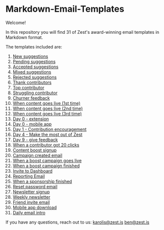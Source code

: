 # Markdown-Email-Templates

Welcome!

In this repository you will find 31 of Zest's award-winning email templates in Markdown format.

The templates included are:

1. [New suggestions](https://github.com/zestis/Markdown-Email-Templates/blob/master/New%20Suggestions.md)
2. [Pending suggestions](https://github.com/zestis/Markdown-Email-Templates/blob/master/Pending%20Suggestions.md)
3. [Accepted suggestions](https://github.com/zestis/Markdown-Email-Templates/blob/master/Accepted%20Suggestions.md)
4. [Mixed suggestions](https://github.com/zestis/Markdown-Email-Templates/blob/master/Mixed%20Suggestions.md)
5. [Rejected suggestions](https://github.com/zestis/Markdown-Email-Templates/blob/master/Rejected%20Suggestions.md)
6. [Thank contributors](https://github.com/zestis/Markdown-Email-Templates/blob/master/Thank%20Contributors.md)
7. [Top contributor](https://github.com/zestis/Markdown-Email-Templates/blob/master/Top%20Contributor.md)
8. [Struggling contributor](https://github.com/zestis/Markdown-Email-Templates/blob/master/Struggling%20contributor.md)
9. [Churner feedback](https://github.com/zestis/Markdown-Email-Templates/blob/master/Churner%20feedback.md)
10. [When content goes live (1st time)](https://github.com/zestis/Markdown-Email-Templates/blob/master/When%20Content%20Goes%20Live%20-%20First%20Time.md)
11. [When content goes live (2nd time)](https://github.com/zestis/Markdown-Email-Templates/blob/master/When%20Content%20Goes%20Live%20-%20Second%20Time.md)
12. [When content goes live (3rd time)](https://github.com/zestis/Markdown-Email-Templates/blob/master/When%20Content%20Goes%20Live%20-%20Third%20Time.md)
13. [Day 0 - extension](https://github.com/zestis/Markdown-Email-Templates/blob/master/Day%200%20-%20Extension.md)
14. [Day 0 - mobile app](https://github.com/zestis/Markdown-Email-Templates/blob/master/Day%200%20-%20Mobile%20App.md)
15. [Day 1 - Contribution encouragement](https://github.com/zestis/Markdown-Email-Templates/blob/master/Day%201%20-%20Contribution%20Encouragement.md)
16. [Day 4 - Make the most out of Zest](https://github.com/zestis/Markdown-Email-Templates/blob/master/Day%204%20-%20Make%20the%20most%20out%20of%20Zest.md)
17. [Day 9 - give feedback](https://github.com/zestis/Markdown-Email-Templates/blob/master/Day%209%20-%20give%20feedback)
18. [When a contributor got 20 clicks](https://github.com/zestis/Markdown-Email-Templates/blob/master/When%20a%20contributor%20got%2020%20clicks.md)
19. [Content boost signup](https://github.com/zestis/Markdown-Email-Templates/blob/master/Content%20boost%20signup.md)
20. [Campaign created email](https://github.com/zestis/Markdown-Email-Templates/blob/master/Campaign%20created%20email.md)
21. [When a boost campaign goes live](https://github.com/zestis/Markdown-Email-Templates/blob/master/When%20a%20boost%20campaign%20goes%20live.md)
22. [When a boost campaign finished](https://github.com/zestis/Markdown-Email-Templates/blob/master/When%20a%20boost%20campaign%20finished)
23. [Invite to Dashboard](https://github.com/zestis/Markdown-Email-Templates/blob/master/Invite%20to%20Dashboard.md)
24. [Reporting Email](https://github.com/zestis/Markdown-Email-Templates/blob/master/Reporting%20Email.md)
25. [When a sponsorship finished](https://github.com/zestis/Markdown-Email-Templates/blob/master/When%20a%20sponsorship%20finished.md)
26. [Reset password email](https://github.com/zestis/Markdown-Email-Templates/blob/master/Reset%20password%20email.md)
27. [Newsletter signup](https://github.com/zestis/Markdown-Email-Templates/blob/master/Newsletter%20signup.md)
28. [Weekly newsletter](https://github.com/zestis/Markdown-Email-Templates/blob/master/Weekly%20Newsletter.md)
29. [Friend invite email](https://github.com/zestis/Markdown-Email-Templates/blob/master/Friend%20invite%20email.md)
30. [Mobile app download](https://github.com/zestis/Markdown-Email-Templates/blob/master/Mobile%20app%20download.md)
31. [Daily email intro](https://github.com/zestis/Markdown-Email-Templates/blob/master/Daily%20email%20intro.md)


If you have any questions, reach out to us:
karolis@zest.is
ben@zest.is
